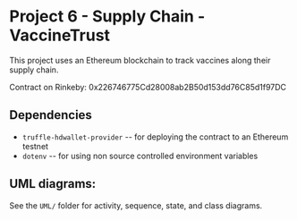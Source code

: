 # Project 6 - Supply Chain - VaccineTrust

This project uses an Ethereum blockchain to track vaccines along their supply chain.

Contract on Rinkeby: 0x226746775Cd28008ab2B50d153dd76C85d1f97DC

## Dependencies

* `truffle-hdwallet-provider` -- for deploying the contract to an Ethereum testnet
* `dotenv` -- for using non source controlled environment variables

## UML diagrams:

See the `UML/` folder for activity, sequence, state, and class diagrams.
